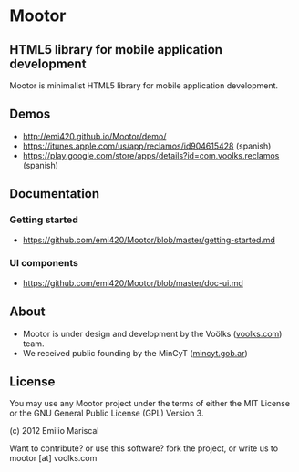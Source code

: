 # Mootor

## HTML5 library for mobile application development

Mootor is minimalist HTML5 library for mobile application development.

## Demos

* http://emi420.github.io/Mootor/demo/
* https://itunes.apple.com/us/app/reclamos/id904615428 (spanish)
* https://play.google.com/store/apps/details?id=com.voolks.reclamos (spanish)

## Documentation

### Getting started

* https://github.com/emi420/Mootor/blob/master/getting-started.md

### UI components

* https://github.com/emi420/Mootor/blob/master/doc-ui.md

## About

* Mootor is under design and development by the Voölks ([voolks.com](voolks.com)) team.
* We received public founding by the MinCyT ([mincyt.gob.ar](mincyt.gob.ar))

## License

You may use any Mootor project under the terms of either the MIT License or the GNU General Public License (GPL) Version 3.

(c) 2012 Emilio Mariscal

Want to contribute? or use this software? fork the project, or write us to mootor [at] voolks.com